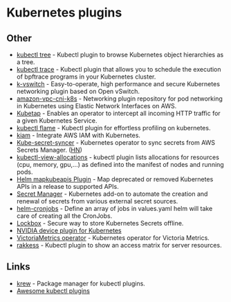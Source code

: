 # Kubernetes plugins

## Other

- [kubectl tree](https://github.com/ahmetb/kubectl-tree) - Kubectl plugin to browse Kubernetes object hierarchies as a tree.
- [kubectl trace](https://github.com/iovisor/kubectl-trace) - Kubectl plugin that allows you to schedule the execution of bpftrace programs in your Kubernetes cluster.
- [k-vswitch](https://github.com/k-vswitch/k-vswitch) - Easy-to-operate, high performance and secure Kubernetes networking plugin based on Open vSwitch.
- [amazon-vpc-cni-k8s](https://github.com/aws/amazon-vpc-cni-k8s) - Networking plugin repository for pod networking in Kubernetes using Elastic Network Interfaces on AWS.
- [Kubetap](https://github.com/soluble-ai/kubetap) - Enables an operator to intercept all incoming HTTP traffic for a given Kubernetes Service.
- [kubectl flame](https://github.com/VerizonMedia/kubectl-flame) - Kubectl plugin for effortless profiling on kubernetes.
- [kiam](https://github.com/uswitch/kiam) - Integrate AWS IAM with Kubernetes.
- [Kube-secret-syncer](https://github.com/contentful-labs/kube-secret-syncer) - Kubernetes operator to sync secrets from AWS Secrets Manager. ([HN](https://news.ycombinator.com/item?id=24855569))
- [kubectl-view-allocations](https://github.com/davidB/kubectl-view-allocations) - kubectl plugin lists allocations for resources (cpu, memory, gpu,...) as defined into the manifest of nodes and running pods.
- [Helm mapkubeapis Plugin](https://github.com/hickeyma/helm-mapkubeapis) - Map deprecated or removed Kubernetes APIs in a release to supported APIs.
- [Secret Manager](https://github.com/itscontained/secret-manager) - Kubernetes add-on to automate the creation and renewal of secrets from various external secret sources.
- [helm-cronjobs](https://github.com/bambash/helm-cronjobs) - Define an array of jobs in values.yaml helm will take care of creating all the CronJobs.
- [Lockbox](https://github.com/cloudflare/lockbox) - Secure way to store Kubernetes Secrets offline.
- [NVIDIA device plugin for Kubernetes](https://github.com/NVIDIA/k8s-device-plugin)
- [VictoriaMetrics operator](https://github.com/VictoriaMetrics/operator) - Kubernetes operator for Victoria Metrics.
- [rakkess](https://github.com/corneliusweig/rakkess) - Kubectl plugin to show an access matrix for server resources.

## Links

- [krew](https://github.com/kubernetes-sigs/krew/) - Package manager for kubectl plugins.
- [Awesome kubectl plugins](https://github.com/ishantanu/awesome-kubectl-plugins)
